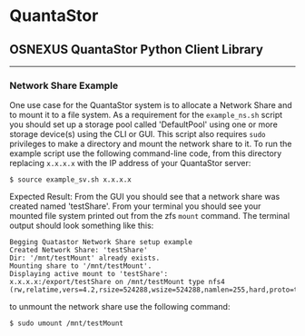 # QuantaStor
## OSNEXUS QuantaStor Python Client Library
---
### Network Share Example

One use case for the QuantaStor system is to allocate a Network Share and to mount it to a file system. As a requirement for the `example_ns.sh` script you should set up a storage pool called 'DefaultPool' using one or more storage device(s) using the CLI or GUI.  This script also requires `sudo` privileges to make a directory and mount the network share to it. To run the example script use the following command-line code, from this directory replacing `x.x.x.x` with the IP address of your QuantaStor server:

    $ source example_sv.sh x.x.x.x

Expected Result: From the GUI you should see that a network share was created named 'testShare'. From your terminal you should see your mounted file system printed out from the zfs `mount` command. The terminal output should look something like this:

    Begging Quatastor Network Share setup example
    Created Network Share: 'testShare'
    Dir: '/mnt/testMount' already exists.
    Mounting share to '/mnt/testMount'.
    Displaying active mount to 'testShare': 
    x.x.x.x:/export/testShare on /mnt/testMount type nfs4 (rw,relatime,vers=4.2,rsize=524288,wsize=524288,namlen=255,hard,proto=tcp,timeo=600,retrans=2,sec=sys,clientaddr=x.x.x.x,local_lock=none,addr=x.x.x.x)

to unmount the network share use the following command:

    $ sudo umount /mnt/testMount


